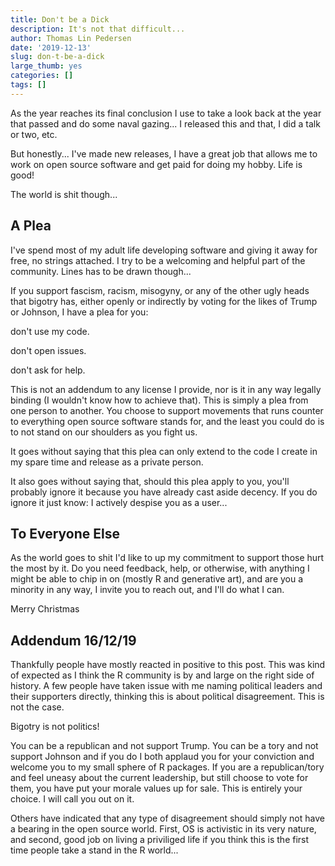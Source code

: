 ```yaml
---
title: Don't be a Dick
description: It's not that difficult...
author: Thomas Lin Pedersen
date: '2019-12-13'
slug: don-t-be-a-dick
large_thumb: yes
categories: []
tags: []
---
```


As the year reaches its final conclusion I use to take a look back at the year 
that passed and do some naval gazing... I released this and that, I did a talk 
or two, etc.

But honestly... I've made new releases, I have a great job that allows me to
work on open source software and get paid for doing my hobby. Life is good!

The world is shit though...

## A Plea
I've spend most of my adult life developing software and giving it away for 
free, no strings attached. I try to be a welcoming and helpful part of the 
community. Lines has to be drawn though...

If you support fascism, racism, misogyny, or any of the other ugly heads that
bigotry has, either openly or indirectly by voting for the likes of Trump or
Johnson, I have a plea for you: 

don't use my code.

don't open issues.

don't ask for help.

This is not an addendum to any license I provide, nor is it in any way legally 
binding (I wouldn't know how to achieve that). This is simply a plea from one 
person to another. You choose to support movements that runs counter to 
everything open source software stands for, and the least you could do is to not
stand on our shoulders as you fight us.

It goes without saying that this plea can only extend to the code I create in my
spare time and release as a private person.

It also goes without saying that, should this plea apply to you, you'll probably 
ignore it because you have already cast aside decency. If you do ignore it just 
know: I actively despise you as a user...

## To Everyone Else
As the world goes to shit I'd like to up my commitment to support those hurt the
most by it. Do you need feedback, help, or otherwise, with anything I might be 
able to chip in on (mostly R and generative art), and are you a minority in any
way, I invite you to reach out, and I'll do what I can.

Merry Christmas

## Addendum 16/12/19
Thankfully people have mostly reacted in positive to this post. This was kind of
expected as I think the R community is by and large on the right side of 
history. A few people have taken issue with me naming political leaders and 
their supporters directly, thinking this is about political disagreement. This 
is not the case.

Bigotry is not politics!

You can be a republican and not support Trump. You can be a tory and not support
Johnson and if you do I both applaud you for your conviction and welcome you to
my small sphere of R packages. If you are a republican/tory and feel uneasy 
about the current leadership, but still choose to vote for them, you have put
your morale values up for sale. This is entirely your choice. I will call you 
out on it.

Others have indicated that any type of disagreement should simply not have a 
bearing in the open source world. First, OS is activistic in its very nature, 
and second, good job on living a priviliged life if you think this is the first
time people take a stand in the R world...
